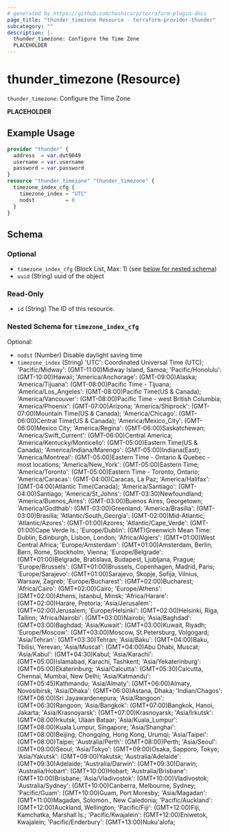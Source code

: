 ```yaml
---
# generated by https://github.com/hashicorp/terraform-plugin-docs
page_title: "thunder_timezone Resource - terraform-provider-thunder"
subcategory: ""
description: |-
  thunder_timezone: Configure the Time Zone
  PLACEHOLDER
---
```


# thunder_timezone (Resource)

`thunder_timezone`: Configure the Time Zone

__PLACEHOLDER__

## Example Usage

```terraform
provider "thunder" {
  address  = var.dut9049
  username = var.username
  password = var.password
}
resource "thunder_timezone" "thunder_timezone" {
  timezone_index_cfg {
    timezone_index = "UTC"
    nodst          = 0
  }
}
```

<!-- schema generated by tfplugindocs -->
## Schema

### Optional

- `timezone_index_cfg` (Block List, Max: 1) (see [below for nested schema](#nestedblock--timezone_index_cfg))
- `uuid` (String) uuid of the object

### Read-Only

- `id` (String) The ID of this resource.

<a id="nestedblock--timezone_index_cfg"></a>
### Nested Schema for `timezone_index_cfg`

Optional:

- `nodst` (Number) Disable daylight saving time
- `timezone_index` (String) 'UTC': Coordinated Universal Time (UTC); 'Pacific/Midway': (GMT-11:00)Midway Island, Samoa; 'Pacific/Honolulu': (GMT-10:00)Hawaii; 'America/Anchorage': (GMT-09:00)Alaska; 'America/Tijuana': (GMT-08:00)Pacific Time - Tijuana; 'America/Los_Angeles': (GMT-08:00)Pacific Time(US & Canada); 'America/Vancouver': (GMT-08:00)Pacific Time - west British Columbia; 'America/Phoenix': (GMT-07:00)Arizona; 'America/Shiprock': (GMT-07:00)Mountain Time(US & Canada); 'America/Chicago': (GMT-06:00)Central Time(US & Canada); 'America/Mexico_City': (GMT-06:00)Mexico City; 'America/Regina': (GMT-06:00)Saskatchewan; 'America/Swift_Current': (GMT-06:00)Central America; 'America/Kentucky/Monticello': (GMT-05:00)Eastern Time(US & Canada); 'America/Indiana/Marengo': (GMT-05:00)Indiana(East); 'America/Montreal': (GMT-05:00)Eastern Time - Ontario & Quebec - most locations; 'America/New_York': (GMT-05:00)Eastern Time; 'America/Toronto': (GMT-05:00)Eastern Time - Toronto, Ontario; 'America/Caracas': (GMT-04:00)Caracas, La Paz; 'America/Halifax': (GMT-04:00)Atlantic Time(Canada); 'America/Santiago': (GMT-04:00)Santiago; 'America/St_Johns': (GMT-03:30)Newfoundland; 'America/Buenos_Aires': (GMT-03:00)Buenos Aires, Georgetown; 'America/Godthab': (GMT-03:00)Greenland; 'America/Brasilia': (GMT-03:00)Brasilia; 'Atlantic/South_Georgia': (GMT-02:00)Mid-Atlantic; 'Atlantic/Azores': (GMT-01:00)Azores; 'Atlantic/Cape_Verde': (GMT-01:00)Cape Verde Is.; 'Europe/Dublin': (GMT)Greenwich Mean Time: Dublin, Edinburgh, Lisbon, London; 'Africa/Algiers': (GMT+01:00)West Central Africa; 'Europe/Amsterdam': (GMT+01:00)Amsterdam, Berlin, Bern, Rome, Stockholm, Vienna; 'Europe/Belgrade': (GMT+01:00)Belgrade, Bratislava, Budapest, Ljubljana, Prague; 'Europe/Brussels': (GMT+01:00)Brussels, Copenhagen, Madrid, Paris; 'Europe/Sarajevo': (GMT+01:00)Sarajevo, Skopje, Sofija, Vilnius, Warsaw, Zagreb; 'Europe/Bucharest': (GMT+02:00)Bucharest; 'Africa/Cairo': (GMT+02:00)Cairo; 'Europe/Athens': (GMT+02:00)Athens, Istanbul, Minsk; 'Africa/Harare': (GMT+02:00)Harare, Pretoria; 'Asia/Jerusalem': (GMT+02:00)Jerusalem; 'Europe/Helsinki': (GMT+02:00)Helsinki, Riga, Tallinn; 'Africa/Nairobi': (GMT+03:00)Nairobi; 'Asia/Baghdad': (GMT+03:00)Baghdad; 'Asia/Kuwait': (GMT+03:00)Kuwait, Riyadh; 'Europe/Moscow': (GMT+03:00)Moscow, St.Petersburg, Volgogard; 'Asia/Tehran': (GMT+03:30)Tehran; 'Asia/Baku': (GMT+04:00)Baku, Tbilisi, Yerevan; 'Asia/Muscat': (GMT+04:00)Abu Dhabi, Muscat; 'Asia/Kabul': (GMT+04:30)Kabul; 'Asia/Karachi': (GMT+05:00)Islamabad, Karachi, Tashkent; 'Asia/Yekaterinburg': (GMT+05:00)Ekaterinburg; 'Asia/Calcutta': (GMT+05:30)Calcutta, Chennai, Mumbai, New Delhi; 'Asia/Katmandu': (GMT+05:45)Kathmandu; 'Asia/Almaty': (GMT+06:00)Almaty, Novosibirsk; 'Asia/Dhaka': (GMT+06:00)Astana, Dhaka; 'Indian/Chagos': (GMT+06:00)Sri Jayawardenepura; 'Asia/Rangoon': (GMT+06:30)Rangoon; 'Asia/Bangkok': (GMT+07:00)Bangkok, Hanoi, Jakarta; 'Asia/Krasnoyarsk': (GMT+07:00)Krasnoyarsk; 'Asia/Irkutsk': (GMT+08:00)Irkutsk, Ulaan Bataar; 'Asia/Kuala_Lumpur': (GMT+08:00)Kuala Lumpur, Singapore; 'Asia/Shanghai': (GMT+08:00)Beijing, Chongqing, Hong Kong, Urumqi; 'Asia/Taipei': (GMT+08:00)Taipei; 'Australia/Perth': (GMT+08:00)Perth; 'Asia/Seoul': (GMT+09:00)Seoul; 'Asia/Tokyo': (GMT+09:00)Osaka, Sapporo, Tokyo; 'Asia/Yakutsk': (GMT+09:00)Yakutsk; 'Australia/Adelaide': (GMT+09:30)Adelaide; 'Australia/Darwin': (GMT+09:30)Darwin; 'Australia/Hobart': (GMT+10:00)Hobart; 'Australia/Brisbane': (GMT+10:00)Brisbane; 'Asia/Vladivostok': (GMT+10:00)Vladivostok; 'Australia/Sydney': (GMT+10:00)Canberra, Melbourne, Sydney; 'Pacific/Guam': (GMT+10:00)Guam, Port Moresby; 'Asia/Magadan': (GMT+11:00)Magadan, Solomon., New Caledonia; 'Pacific/Auckland': (GMT+12:00)Auckland, Wellington; 'Pacific/Fiji': (GMT+12:00)Fiji, Kamchatka, Marshall Is.; 'Pacific/Kwajalein': (GMT+12:00)Eniwetok, Kwajalein; 'Pacific/Enderbury': (GMT+13:00)Nuku'alofa;


